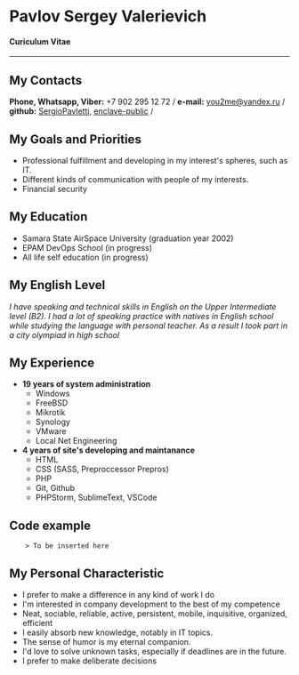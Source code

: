# Pavlov Sergey Valerievich #
#### Curiculum Vitae ####
---
## My Contacts ##
**Phone, Whatsapp, Viber:** +7 902 295 12 72 /
**e-mail:** [you2me@yandex.ru](you2me@yandex.ru) /
**github:** [SergioPavletti](https://github.com/SergioPavletti), [enclave-public](https://github.com/enclave-public) /

## My Goals and Priorities ##
* Professional fulfillment and developing in my interest's spheres, such as IT.
* Different kinds of communication with people of my interests.
* Financial security

## My Education ##
* Samara State AirSpace University (graduation year 2002)
* EPAM DevOps School (in progress)
* All life self education (in progress)

## My English Level ##
_I have speaking and technical skills in English on the Upper Intermediate level (B2). I had a lot of speaking practice with natives in English school while studying the language with personal teacher. As a result I took part in a city olympiad in high school_

## My Experience ##
* **19 years of system administration**
	+ Windows
	+ FreeBSD
	+ Mikrotik
	+ Synology
	+ VMware
	+ Local Net Engineering
* **4 years of site's developing and maintanance**
	+ HTML
	+ CSS (SASS, Preproccessor Prepros)
	+ PHP
	+ Git, Github
	+ PHPStorm, SublimeText, VSCode

## Code example ##

```
	> To be inserted here
```

## My Personal Characteristic ##
+ I prefer to make a difference in any kind of work I do
+ I'm interested in company development to the best of my competence
+ Neat, sociable, reliable, active, persistent, mobile, inquisitive, organized, efficient
+ I easily absorb new knowledge, notably in IT topics.
+ The sense of humor is my eternal companion.
+ I'd love to solve unknown tasks, especially if deadlines are in the future.
+ I prefer to make deliberate decisions
